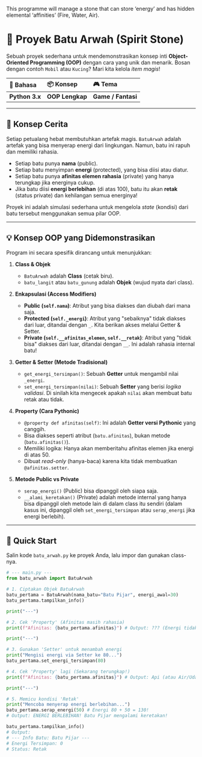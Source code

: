 This programme will manage a stone that can store ‘energy’ and has hidden elemental ‘affinities’ (Fire, Water, Air).
# 💎 Proyek Batu Arwah (Spirit Stone)

Sebuah proyek sederhana untuk mendemonstrasikan konsep inti **Object-Oriented Programming (OOP)** dengan cara yang unik dan menarik. Bosan dengan contoh `Mobil` atau `Kucing`? Mari kita kelola *item magis*!

| 🐍 Bahasa | 📦 Konsep | 🎮 Tema |
| :--- | :--- | :--- |
| **Python 3.x** | **OOP Lengkap** | **Game / Fantasi** |

---

## 📜 Konsep Cerita

Setiap petualang hebat membutuhkan artefak magis. `BatuArwah` adalah artefak yang bisa menyerap energi dari lingkungan. Namun, batu ini rapuh dan memiliki rahasia.

* Setiap batu punya **nama** (public).
* Setiap batu menyimpan **energi** (protected), yang bisa diisi atau diatur.
* Setiap batu punya **afinitas elemen rahasia** (private) yang hanya terungkap jika energinya cukup.
* Jika batu diisi **energi berlebihan** (di atas 100), batu itu akan **retak** (status private) dan kehilangan semua energinya!

Proyek ini adalah simulasi sederhana untuk mengelola *state* (kondisi) dari batu tersebut menggunakan semua pilar OOP.

---

## 💡 Konsep OOP yang Didemonstrasikan

Program ini secara spesifik dirancang untuk menunjukkan:

1.  **Class & Objek**
    * `BatuArwah` adalah **Class** (cetak biru).
    * `batu_langit` atau `batu_gunung` adalah **Objek** (wujud nyata dari class).

2.  **Enkapsulasi (Access Modifiers)**
    * **Public (`self.nama`)**: Atribut yang bisa diakses dan diubah dari mana saja.
    * **Protected (`self._energi`)**: Atribut yang "sebaiknya" tidak diakses dari luar, ditandai dengan `_`. Kita berikan akses melalui Getter & Setter.
    * **Private (`self.__afinitas_elemen`, `self.__retak`)**: Atribut yang "tidak bisa" diakses dari luar, ditandai dengan `__`. Ini adalah rahasia internal batu!

3.  **Getter & Setter (Metode Tradisional)**
    * `get_energi_tersimpan()`: Sebuah **Getter** untuk mengambil nilai `_energi`.
    * `set_energi_tersimpan(nilai)`: Sebuah **Setter** yang berisi *logika validasi*. Di sinilah kita mengecek apakah `nilai` akan membuat batu retak atau tidak.

4.  **Property (Cara Pythonic)**
    * `@property def afinitas(self)`: Ini adalah **Getter versi Pythonic** yang canggih.
    * Bisa diakses seperti atribut (`batu.afinitas`), bukan metode (`batu.afinitas()`).
    * Memiliki logika: Hanya akan memberitahu afinitas elemen jika energi di atas 50.
    * Dibuat *read-only* (hanya-baca) karena kita tidak membuatkan `@afinitas.setter`.

5.  **Metode Public vs Private**
    * `serap_energi()` (Public) bisa dipanggil oleh siapa saja.
    * `__alami_keretakan()` (Private) adalah metode internal yang hanya bisa dipanggil oleh metode lain di dalam class itu sendiri (dalam kasus ini, dipanggil oleh `set_energi_tersimpan` atau `serap_energi` jika energi berlebih).

---

## 🚀 Quick Start

Salin kode `batu_arwah.py` ke proyek Anda, lalu impor dan gunakan class-nya.

```python
# --- main.py ---
from batu_arwah import BatuArwah

# 1. Ciptakan Objek BatuArwah
batu_pertama = BatuArwah(nama_batu="Batu Pijar", energi_awal=30)
batu_pertama.tampilkan_info()

print("---")

# 2. Cek 'Property' (Afinitas masih rahasia)
print(f"Afinitas: {batu_pertama.afinitas}") # Output: ??? (Energi tidak cukup...)

print("---")

# 3. Gunakan 'Setter' untuk menambah energi
print("Mengisi energi via Setter ke 80...")
batu_pertama.set_energi_tersimpan(80)

# 4. Cek 'Property' lagi (Sekarang terungkap!)
print(f"Afinitas: {batu_pertama.afinitas}") # Output: Api (atau Air/Udara/Tanah)

print("---")

# 5. Memicu kondisi 'Retak'
print("Mencoba menyerap energi berlebihan...")
batu_pertama.serap_energi(50) # Energi 80 + 50 = 130!
# Output: ENERGI BERLEBIHAN! Batu Pijar mengalami keretakan!

batu_pertama.tampilkan_info()
# Output:
# --- Info Batu: Batu Pijar ---
# Energi Tersimpan: 0
# Status: Retak
